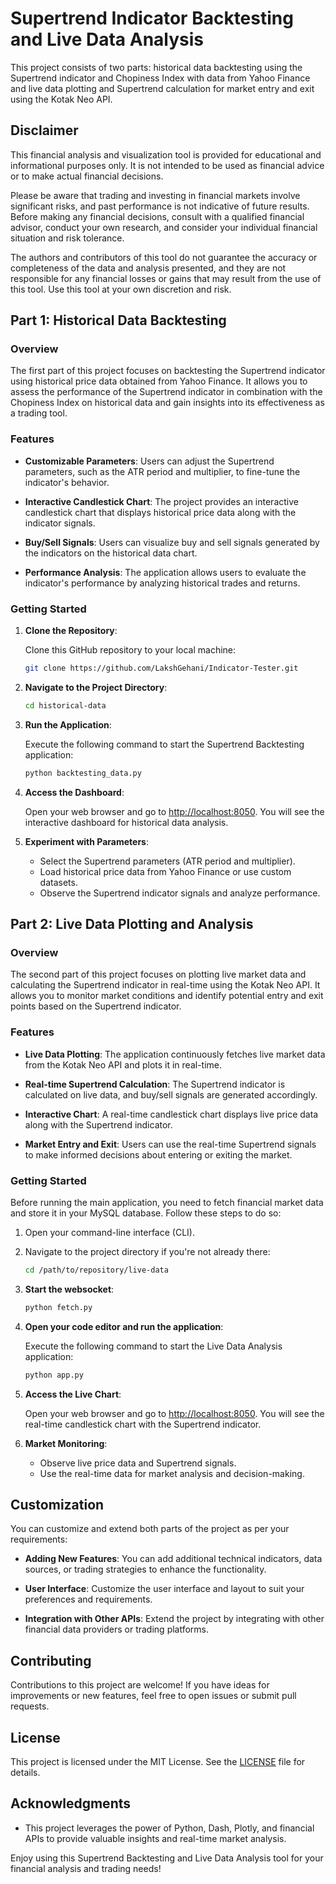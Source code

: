 # Supertrend Indicator Backtesting and Live Data Analysis

This project consists of two parts: historical data backtesting using the Supertrend indicator and Chopiness Index with data from Yahoo Finance and live data plotting and Supertrend calculation for market entry and exit using the Kotak Neo API.

## Disclaimer

This financial analysis and visualization tool is provided for educational and informational purposes only. It is not intended to be used as financial advice or to make actual financial decisions. 

Please be aware that trading and investing in financial markets involve significant risks, and past performance is not indicative of future results. Before making any financial decisions, consult with a qualified financial advisor, conduct your own research, and consider your individual financial situation and risk tolerance.

The authors and contributors of this tool do not guarantee the accuracy or completeness of the data and analysis presented, and they are not responsible for any financial losses or gains that may result from the use of this tool. Use this tool at your own discretion and risk.

## Part 1: Historical Data Backtesting

### Overview

The first part of this project focuses on backtesting the Supertrend indicator using historical price data obtained from Yahoo Finance. It allows you to assess the performance of the Supertrend indicator in combination with the Chopiness Index on historical data and gain insights into its effectiveness as a trading tool.

### Features

- **Customizable Parameters**: Users can adjust the Supertrend parameters, such as the ATR period and multiplier, to fine-tune the indicator's behavior.

- **Interactive Candlestick Chart**: The project provides an interactive candlestick chart that displays historical price data along with the indicator signals.

- **Buy/Sell Signals**: Users can visualize buy and sell signals generated by the indicators on the historical data chart.

- **Performance Analysis**: The application allows users to evaluate the indicator's performance by analyzing historical trades and returns.

### Getting Started

1. **Clone the Repository**:

   Clone this GitHub repository to your local machine:

   ```bash
   git clone https://github.com/LakshGehani/Indicator-Tester.git
   ```

2. **Navigate to the Project Directory**:

   ```bash
   cd historical-data
   ```

3. **Run the Application**:

   Execute the following command to start the Supertrend Backtesting application:

   ```bash
   python backtesting_data.py
   ```

4. **Access the Dashboard**:

   Open your web browser and go to [http://localhost:8050](http://localhost:8050). You will see the interactive dashboard for historical data analysis.

5. **Experiment with Parameters**:

   - Select the Supertrend parameters (ATR period and multiplier).
   - Load historical price data from Yahoo Finance or use custom datasets.
   - Observe the Supertrend indicator signals and analyze performance.

## Part 2: Live Data Plotting and Analysis

### Overview

The second part of this project focuses on plotting live market data and calculating the Supertrend indicator in real-time using the Kotak Neo API. It allows you to monitor market conditions and identify potential entry and exit points based on the Supertrend indicator.

### Features

- **Live Data Plotting**: The application continuously fetches live market data from the Kotak Neo API and plots it in real-time.

- **Real-time Supertrend Calculation**: The Supertrend indicator is calculated on live data, and buy/sell signals are generated accordingly.

- **Interactive Chart**: A real-time candlestick chart displays live price data along with the Supertrend indicator.

- **Market Entry and Exit**: Users can use the real-time Supertrend signals to make informed decisions about entering or exiting the market.

### Getting Started


Before running the main application, you need to fetch financial market data and store it in your MySQL database. Follow these steps to do so:

1. Open your command-line interface (CLI).

2. Navigate to the project directory if you're not already there:

   ```bash
   cd /path/to/repository/live-data
   
2. **Start the websocket**:

   ```bash
   python fetch.py
   ```

4. **Open your code editor and run the application**:

   Execute the following command to start the Live Data Analysis application:

   ```bash
   python app.py
   ```

3. **Access the Live Chart**:

   Open your web browser and go to [http://localhost:8050](http://localhost:8050). You will see the real-time candlestick chart with the Supertrend indicator.

4. **Market Monitoring**:

   - Observe live price data and Supertrend signals.
   - Use the real-time data for market analysis and decision-making.

## Customization

You can customize and extend both parts of the project as per your requirements:

- **Adding New Features**: You can add additional technical indicators, data sources, or trading strategies to enhance the functionality.

- **User Interface**: Customize the user interface and layout to suit your preferences and requirements.

- **Integration with Other APIs**: Extend the project by integrating with other financial data providers or trading platforms.

## Contributing

Contributions to this project are welcome! If you have ideas for improvements or new features, feel free to open issues or submit pull requests.

## License

This project is licensed under the MIT License. See the [LICENSE](LICENSE) file for details.

## Acknowledgments

- This project leverages the power of Python, Dash, Plotly, and financial APIs to provide valuable insights and real-time market analysis.

Enjoy using this Supertrend Backtesting and Live Data Analysis tool for your financial analysis and trading needs!
